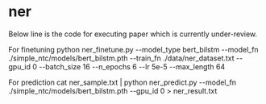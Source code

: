 # ner
Below line is the code for executing paper which is currently under-review.

For finetuning
    python ner_finetune.py --model_type bert_bilstm --model_fn ./simple_ntc/models/bert_bilstm.pth --train_fn ./data/ner_dataset.txt --gpu_id 0 --batch_size 16 --n_epochs 6 --lr 5e-5 --max_length 64

For prediction
    cat ner_sample.txt | python ner_predict.py --model_fn ./simple_ntc/models/bert_bilstm.pth --gpu_id 0 > ner_result.txt
